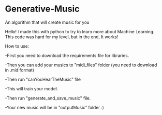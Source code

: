 # Generative-Music
An algorithm that will create music for you

Hello! I made this with python to try to learn more about Machine Learning. 
This code was hard for my level, but in the end, It works! 

How to use:

-First you need to download the requirements file for libraries.

-Then you can add your musics to "midi_files" folder (you need to download in .mid format) 

-Then run "canYouHearTheMusic" file

-This will train your model.

-Then run "generate_and_save_music" file.

-Your new music will be in "outputMusic" folder :) 
